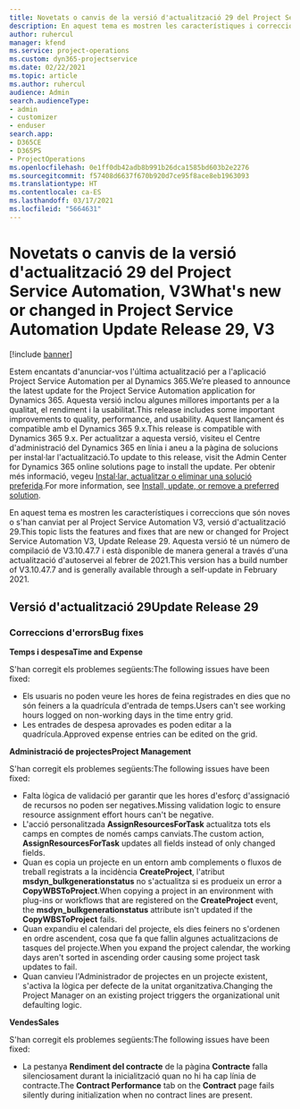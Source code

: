 ```yaml
---
title: Novetats o canvis de la versió d'actualització 29 del Project Service Automation, V3
description: En aquest tema es mostren les característiques i correccions disponibles al Project Service Automation V3, versió d'actualització 29.
author: ruhercul
manager: kfend
ms.service: project-operations
ms.custom: dyn365-projectservice
ms.date: 02/22/2021
ms.topic: article
ms.author: ruhercul
audience: Admin
search.audienceType:
- admin
- customizer
- enduser
search.app:
- D365CE
- D365PS
- ProjectOperations
ms.openlocfilehash: 0e1ff0db42adb8b991b26dca1585bd603b2e2276
ms.sourcegitcommit: f57408d6637f670b920d7ce95f8ace8eb1963093
ms.translationtype: HT
ms.contentlocale: ca-ES
ms.lasthandoff: 03/17/2021
ms.locfileid: "5664631"
---
```

# <a name="whats-new-or-changed-in-project-service-automation-update-release-29-v3"></a><span data-ttu-id="8aaeb-103">Novetats o canvis de la versió d'actualització 29 del Project Service Automation, V3</span><span class="sxs-lookup"><span data-stu-id="8aaeb-103">What's new or changed in Project Service Automation Update Release 29, V3</span></span>

[!include [banner](../includes/psa-now-project-operations.md)]

<span data-ttu-id="8aaeb-104">Estem encantats d'anunciar-vos l'última actualització per a l'aplicació Project Service Automation per al Dynamics 365.</span><span class="sxs-lookup"><span data-stu-id="8aaeb-104">We’re pleased to announce the latest update for the Project Service Automation application for Dynamics 365.</span></span> <span data-ttu-id="8aaeb-105">Aquesta versió inclou algunes millores importants per a la qualitat, el rendiment i la usabilitat.</span><span class="sxs-lookup"><span data-stu-id="8aaeb-105">This release includes some important improvements to quality, performance, and usability.</span></span> <span data-ttu-id="8aaeb-106">Aquest llançament és compatible amb el Dynamics 365 9.x.</span><span class="sxs-lookup"><span data-stu-id="8aaeb-106">This release is compatible with Dynamics 365 9.x.</span></span> <span data-ttu-id="8aaeb-107">Per actualitzar a aquesta versió, visiteu el Centre d'administració del Dynamics 365 en línia i aneu a la pàgina de solucions per instal·lar l'actualització.</span><span class="sxs-lookup"><span data-stu-id="8aaeb-107">To update to this release, visit the Admin Center for Dynamics 365 online solutions page to install the update.</span></span> <span data-ttu-id="8aaeb-108">Per obtenir més informació, vegeu [Instal·lar, actualitzar o eliminar una solució preferida](https://docs.microsoft.com/power-platform/admin/install-remove-preferred-solution).</span><span class="sxs-lookup"><span data-stu-id="8aaeb-108">For more information, see [Install, update, or remove a preferred solution](https://docs.microsoft.com/power-platform/admin/install-remove-preferred-solution).</span></span>

<span data-ttu-id="8aaeb-109">En aquest tema es mostren les característiques i correccions que són noves o s'han canviat per al Project Service Automation V3, versió d'actualització 29.</span><span class="sxs-lookup"><span data-stu-id="8aaeb-109">This topic lists the features and fixes that are new or changed for Project Service Automation V3, Update Release 29.</span></span> <span data-ttu-id="8aaeb-110">Aquesta versió té un número de compilació de V3.10.47.7 i està disponible de manera general a través d'una actualització d'autoservei al febrer de 2021.</span><span class="sxs-lookup"><span data-stu-id="8aaeb-110">This version has a build number of V3.10.47.7 and is generally available through a self-update in February 2021.</span></span>

## <a name="update-release-29"></a><span data-ttu-id="8aaeb-111">Versió d'actualització 29</span><span class="sxs-lookup"><span data-stu-id="8aaeb-111">Update Release 29</span></span>

### <a name="bug-fixes"></a><span data-ttu-id="8aaeb-112">Correccions d'errors</span><span class="sxs-lookup"><span data-stu-id="8aaeb-112">Bug fixes</span></span>

<span data-ttu-id="8aaeb-113">**Temps i despesa**</span><span class="sxs-lookup"><span data-stu-id="8aaeb-113">**Time and Expense**</span></span>

<span data-ttu-id="8aaeb-114">S'han corregit els problemes següents:</span><span class="sxs-lookup"><span data-stu-id="8aaeb-114">The following issues have been fixed:</span></span>

- <span data-ttu-id="8aaeb-115">Els usuaris no poden veure les hores de feina registrades en dies que no són feiners a la quadrícula d'entrada de temps.</span><span class="sxs-lookup"><span data-stu-id="8aaeb-115">Users can't see working hours logged on non-working days in the time entry grid.</span></span>
- <span data-ttu-id="8aaeb-116">Les entrades de despesa aprovades es poden editar a la quadrícula.</span><span class="sxs-lookup"><span data-stu-id="8aaeb-116">Approved expense entries can be edited on the grid.</span></span>

<span data-ttu-id="8aaeb-117">**Administració de projectes**</span><span class="sxs-lookup"><span data-stu-id="8aaeb-117">**Project Management**</span></span>

<span data-ttu-id="8aaeb-118">S'han corregit els problemes següents:</span><span class="sxs-lookup"><span data-stu-id="8aaeb-118">The following issues have been fixed:</span></span>

- <span data-ttu-id="8aaeb-119">Falta lògica de validació per garantir que les hores d'esforç d'assignació de recursos no poden ser negatives.</span><span class="sxs-lookup"><span data-stu-id="8aaeb-119">Missing validation logic to ensure resource assignment effort hours can't be negative.</span></span>
- <span data-ttu-id="8aaeb-120">L'acció personalitzada **AssignResourcesForTask** actualitza tots els camps en comptes de només camps canviats.</span><span class="sxs-lookup"><span data-stu-id="8aaeb-120">The custom action, **AssignResourcesForTask** updates all fields instead of only changed fields.</span></span>
- <span data-ttu-id="8aaeb-121">Quan es copia un projecte en un entorn amb complements o fluxos de treball registrats a la incidència **CreateProject**, l'atribut **msdyn_bulkgenerationstatus** no s'actualitza si es produeix un error a **CopyWBSToProject**.</span><span class="sxs-lookup"><span data-stu-id="8aaeb-121">When copying a project in an environment with plug-ins or workflows that are registered on the **CreateProject** event, the **msdyn_bulkgenerationstatus** attribute isn't updated if the **CopyWBSToProject** fails.</span></span>
- <span data-ttu-id="8aaeb-122">Quan expandiu el calendari del projecte, els dies feiners no s'ordenen en ordre ascendent, cosa que fa que fallin algunes actualitzacions de tasques del projecte.</span><span class="sxs-lookup"><span data-stu-id="8aaeb-122">When you expand the project calendar, the working days aren't sorted in ascending order causing some project task updates to fail.</span></span>
- <span data-ttu-id="8aaeb-123">Quan canvieu l'Administrador de projectes en un projecte existent, s'activa la lògica per defecte de la unitat organitzativa.</span><span class="sxs-lookup"><span data-stu-id="8aaeb-123">Changing the Project Manager on an existing project triggers the organizational unit defaulting logic.</span></span>

<span data-ttu-id="8aaeb-124">**Vendes**</span><span class="sxs-lookup"><span data-stu-id="8aaeb-124">**Sales**</span></span>

<span data-ttu-id="8aaeb-125">S'han corregit els problemes següents:</span><span class="sxs-lookup"><span data-stu-id="8aaeb-125">The following issues have been fixed:</span></span>

- <span data-ttu-id="8aaeb-126">La pestanya **Rendiment del contracte** de la pàgina **Contracte** falla silenciosament durant la inicialització quan no hi ha cap línia de contracte.</span><span class="sxs-lookup"><span data-stu-id="8aaeb-126">The **Contract Performance** tab on the **Contract** page fails silently during initialization when no contract lines are present.</span></span>
